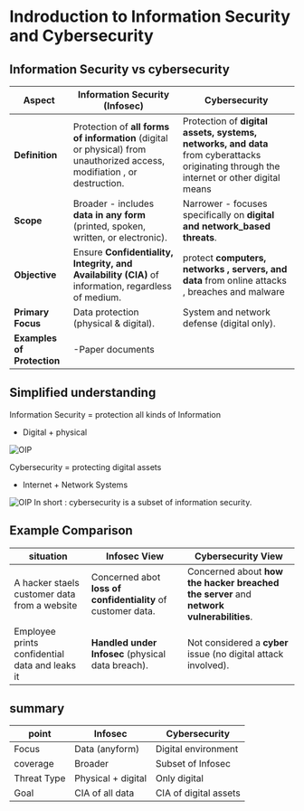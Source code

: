 # Indroduction to Information Security and Cybersecurity
## Information Security vs cybersecurity
|**Aspect**                 | **Information Security (Infosec)**                                                                                      | **Cybersecurity**
|---------------------------|-------------------------------------------------------------------------------------------------------------------------|----------------------------------------------------------------------
|**Definition**             | Protection of **all forms of information** (digital or physical) from unauthorized access, modifiation , or destruction.| Protection of **digital assets, systems, networks, and data** from cyberattacks originating through the internet or other digital means
|**Scope**                  | Broader - includes **data in any form** (printed, spoken, written, or electronic).                                      | Narrower - focuses specifically on **digital and network_based threats**.
|**Objective**              | Ensure **Confidentiality, Integrity, and Availability (CIA)** of information, regardless of medium.                     | protect **computers, networks , servers, and data** from online attacks , breaches and malware
|**Primary Focus**          | Data protection (physical & digital).                                                                                   | System and network defense (digital only).
|**Examples of Protection** | -Paper documents                                                                                                        |


## Simplified understanding
Information Security = protection all kinds of Information
* Digital + physical

![OIP](https://github.com/user-attachments/assets/dc317b9c-4d07-403f-a98b-08e753e1bb78)

Cybersecurity = protecting digital assets
* Internet + Network Systems



![OIP](https://github.com/user-attachments/assets/ff2a99a1-bbf9-48b7-8ddf-92f404aa167d)
In short :
cybersecurity is a subset of information security.

## Example Comparison
| situation                                     | Infosec View                                                | Cybersecurity View                                                                     |
|-----------------------------------------------|-------------------------------------------------------------|----------------------------------------------------------------------------------------|
| A hacker staels customer data from a website  | Concerned abot **loss of confidentiality** of customer data.| Concerned about **how the hacker breached the server** and **network vulnerabilities**.|
| Employee prints confidential data and leaks it| **Handled under Infosec** (physical data breach).           | Not considered a **cyber** issue (no digital attack involved).                         |
## summary 
| point       | Infosec            | Cybersecurity         |
|-------------|--------------------|-----------------------|
| Focus       | Data (anyform)     | Digital environment   |
| coverage    | Broader            | Subset of Infosec     |
| Threat Type | Physical + digital | Only digital          |
| Goal        | CIA of all data    | CIA of digital assets |
